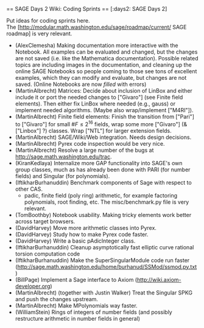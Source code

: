 == SAGE Days 2 Wiki: Coding Sprints ==
[:days2: SAGE Days 2]

Put ideas for coding sprints here.   
The [http://modular.math.washington.edu/sage/roadmap/current/  SAGE roadmap] is very relevant.

 * (AlexClemesha) Making documentation more interactive with the Notebook.  All examples can be evaluated
 and changed, but the changes are not saved (i.e. like the Mathematica documentation).  Possible related topics are
 including images in the documentation, and cleaning up the online SAGE Notebooks so people coming to those see tons of
 excellent examples, which they can modify and evaluate, but changes are not saved. (Online Notebooks are now *filled* with errors)
 * (MartinAlbrecht) Matrices: Decide about inclusion of LinBox and either include it or port the needed changes to ["Givaro"] (see Finite field elements). Then either fix LinBox where needed (e.g., gauss) or implement needed algorithms. (Maybe also wrap/implement ["M4RI"]).
 * (MartinAlbrecht) Finite field elements: Finish the transition from ["Pari"] to ["Givaro"] for small $\#F \le 2^{16}$ fields, wrap some more ["Givaro"] (& ["Linbox"] ?) classes. Wrap ["NTL"] for larger extension fields.
 * (MartinAlbrecht) SAGE/Wiki/Web integration. Needs design decisions.
 * (MartinAlbrecht) Pyrex code inspection would be very nice.
 * (MartinAlbrecht) Resolve a large number of the bugs at http://sage.math.washington.edu/trac.
 * (KiranKedlaya) Internalize more GAP functionality into SAGE's own group classes, much as has already been done with PARI (for number fields) and Singular (for polynomials).
 * (IftikharBurhanuddin) Benchmark components of Sage with respect to other CAS.
   - padic, finite field (poly ring) arithmetic, for example factoring polynomials, root finding, etc.  The misc/benchmark.py file is very relevant.
 * (TomBoothby) Notebook usability.  Making tricky elements work better across target browsers.
 * (DavidHarvey) Move more arithmetic classes into Pyrex.
 * (DavidHarvey) Study how to make Pyrex code faster.
 * (DavidHarvey) Write a basic pAdicInteger class.
 * (IftikharBurhanuddin) Cleanup asymptotically fast elliptic curve rational torsion computation code
 * (IftikharBurhanuddin) Make the SuperSingularModule code run faster (http://sage.math.washington.edu/home/burhanud/SSMod/ssmod.py.txt)
 * (BillPage) Implement a Sage interface to Axiom (http://wiki.axiom-developer.org)
 * (MartinAlbrecht) (together with Justin Walker) Treat the Singular SPKG and push the changes upstream.
 * (MartinAlbrecht) Make MPolynomials way faster.
 * (WilliamStein) Rings of integers of number fields (and possibly restructure arithmetic in number fields in general)
